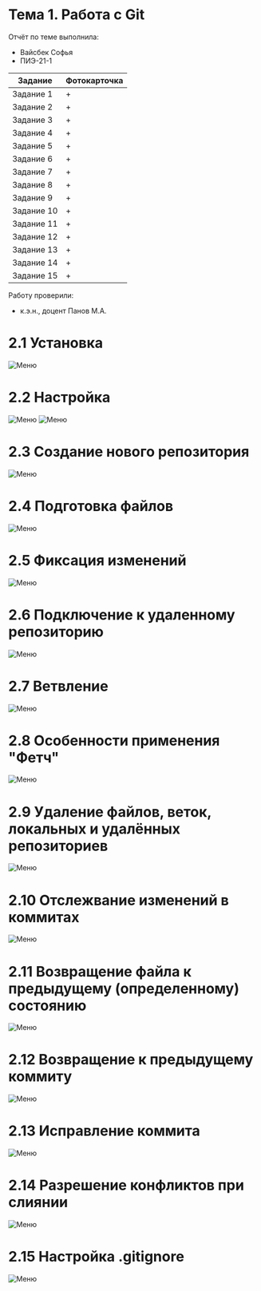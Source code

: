 # Тема 1. Работа с Git
Отчёт по теме выполнила:
  - Вайсбек Софья 
  - ПИЭ-21-1

| Задание | Фотокарточка |
| ------ | ------ |
| Задание 1 | + | 
| Задание 2 | + | 
| Задание 3 | + | 
| Задание 4 | + | 
| Задание 5 | + | 
| Задание 6 | + | 
| Задание 7 | + | 
| Задание 8 | + | 
| Задание 9 | + | 
| Задание 10 | + | 
| Задание 11 | + | 
| Задание 12 | + | 
| Задание 13 | + |
| Задание 14 | + | 
| Задание 15 | + | 

Работу проверили:
- к.э.н., доцент Панов М.А.

# 2.1 Установка
![Меню](https://github.com/SofyaVaisbek/Pro/blob/44d227d17a5db6ce4b13cbd8da420f10c463946a/pic/%D0%A3%D1%81%D1%82%D0%B0%D0%BD%D0%BE%D0%B2%D0%BA%D0%B0.png)

# 2.2 Настройка
![Меню](https://github.com/SofyaVaisbek/Pro/blob/b7cf3a352eca7dc13b014e8f8d4f1c14f6d2db08/pic/1%D0%9D%D0%B0%D1%81%D1%82%D1%80%D0%BE%D0%B9%D0%BA%D0%B0.png)
![Меню](https://github.com/SofyaVaisbek/Pro/blob/421c90322b9238aaeaddbd6bae24abe9467a5b13/pic/2%D0%9D%D0%B0%D1%81%D1%82%D1%80%D0%BE%D0%B9%D0%BA%D0%B0.png)

# 2.3 Создание нового репозитория
![Меню](https://github.com/SofyaVaisbek/Pro/blob/a85a36b5a0b58bb734036c578ce70af2a095cedf/pic/%D0%A1%D0%BE%D0%B7%D0%B4%D0%B0%D0%BD%D0%B8%D0%B5%20%D0%BD%D0%BE%D0%B2%D0%BE%D0%B3%D0%BE%20%D1%80%D0%B5%D0%BF%D0%BE%D0%B7%D0%B8%D1%82%D0%BE%D1%80%D0%B8%D1%8F.png)

# 2.4 Подготовка файлов
![Меню](https://github.com/SofyaVaisbek/Pro/blob/a85a36b5a0b58bb734036c578ce70af2a095cedf/pic/%D0%9F%D0%BE%D0%B4%D0%B3%D0%BE%D1%82%D0%BE%D0%B2%D0%BA%D0%B0%20%D1%84%D0%B0%D0%B9%D0%BB%D0%BE%D0%B2.png)

# 2.5 Фиксация изменений
![Меню](https://github.com/SofyaVaisbek/Pro/blob/a85a36b5a0b58bb734036c578ce70af2a095cedf/pic/%D0%A4%D0%B8%D0%BA%D1%81%D0%B0%D1%86%D0%B8%D1%8F%20%D0%B8%D0%B7%D0%BC%D0%B5%D0%BD%D0%B5%D0%BD%D0%B8%D0%B9.png)

# 2.6 Подключение к удаленному репозиторию
![Меню](https://github.com/SofyaVaisbek/Pro/blob/a85a36b5a0b58bb734036c578ce70af2a095cedf/pic/%D0%9F%D0%BE%D0%B4%D0%BA%D0%BB%D1%8E%D1%87%D0%B5%D0%BD%D0%B8%D0%B5%20%D0%BA%20%D1%83%D0%B4%D0%B0%D0%BB%D0%B5%D0%BD%D0%BD%D0%BE%D0%BC%D1%83%20%D1%80%D0%B5%D0%BF%D0%BE%D0%B7%D0%B8%D1%82%D0%BE%D1%80%D0%B8%D1%8E.png)

# 2.7 Ветвление
![Меню](https://github.com/SofyaVaisbek/Pro/blob/a85a36b5a0b58bb734036c578ce70af2a095cedf/pic/%D0%92%D0%B5%D1%82%D0%B2%D0%BB%D0%B5%D0%BD%D0%B8%D0%B5.png)

# 2.8 Особенности применения "Фетч"
![Меню](https://github.com/SofyaVaisbek/Pro/blob/a85a36b5a0b58bb734036c578ce70af2a095cedf/pic/%D0%9E%D1%81%D0%BE%D0%B1%D0%B5%D0%BD%D0%BD%D0%BE%D1%81%D1%82%D0%B8%20%D0%BF%D1%80%D0%B8%D0%BC%D0%B5%D0%BD%D0%B5%D0%BD%D0%B8%D1%8F%20%D0%A4%D0%B5%D1%82%D1%87.png)

# 2.9 Удаление файлов, веток, локальных и удалённых репозиториев
![Меню](https://github.com/SofyaVaisbek/Pro/blob/a85a36b5a0b58bb734036c578ce70af2a095cedf/pic/%D0%A3%D0%B4%D0%B0%D0%BB%D0%B5%D0%BD%D0%B8%D0%B5.png)

# 2.10 Отслежвание изменений в коммитах
![Меню](https://github.com/SofyaVaisbek/Pro/blob/a85a36b5a0b58bb734036c578ce70af2a095cedf/pic/%D0%9E%D1%82%D1%81%D0%BB%D0%B5%D0%B6%D0%B8%D0%B2%D0%B0%D0%BD%D0%B8%D0%B5%20%D0%B8%D0%B7%D0%BC%D0%B5%D0%BD%D0%B5%D0%BD%D0%B8%D0%B9.png)

# 2.11 Возвращение файла к предыдущему (определенному) состоянию
![Меню](https://github.com/SofyaVaisbek/Pro/blob/a85a36b5a0b58bb734036c578ce70af2a095cedf/pic/%D0%92%D0%BE%D0%B7%D0%B2%D1%80%D0%B0%D1%89%D0%B5%D0%BD%D0%B8%D0%B5%20%D1%84%D0%B0%D0%B9%D0%BB%D0%B0%20%D0%BA%20%D0%BF%D1%80%D0%B5%D0%B4%D1%8B%D0%B4%D1%83%D1%89%D0%B5%D0%BC%D1%83%20%D1%81%D0%BE%D1%81%D1%82%D0%BE%D1%8F%D0%BD%D0%B8%D1%8E.png)

# 2.12 Возвращение к предыдущему коммиту
![Меню](https://github.com/SofyaVaisbek/Pro/blob/a85a36b5a0b58bb734036c578ce70af2a095cedf/pic/%D0%92%D0%BE%D0%B7%D0%B2%D1%80%D0%B0%D1%89%D0%B5%D0%BD%D0%B8%D1%8E%20%D0%BA%20%D0%BF%D1%80%D0%B5%D0%B4%D1%8B%D0%B4%D1%83%D1%88%D0%B5%D1%83%20%D0%BA%D0%BE%D0%BC%D0%BC%D0%B8%D1%82%D1%83.png)

# 2.13 Исправление коммита 
![Меню](https://github.com/SofyaVaisbek/Pro/blob/a85a36b5a0b58bb734036c578ce70af2a095cedf/pic/%D0%98%D1%81%D0%BF%D1%80%D0%B0%D0%B2%D0%BB%D0%B5%D0%BD%D0%B8%D0%B5%20%D0%BA%D0%BE%D0%BC%D0%BC%D0%B8%D1%82%D0%B0.png)

# 2.14 Разрешение конфликтов при слиянии 
![Меню](https://github.com/SofyaVaisbek/Pro/blob/a85a36b5a0b58bb734036c578ce70af2a095cedf/pic/%D0%A0%D0%B0%D0%B7%D1%80%D0%B5%D1%88%D0%B5%D0%BD%D0%B8%D0%B5%20%D0%BA%D0%BE%D0%BD%D1%84%D0%BB%D0%B8%D0%BA%D1%82%D0%BE%D0%B2.png)

# 2.15 Настройка .gitignore
![Меню](https://github.com/SofyaVaisbek/Pro/blob/a85a36b5a0b58bb734036c578ce70af2a095cedf/pic/%D0%9D%D0%B0%D1%81%D1%82%D1%80%D0%BE%D0%B9%D0%BA%D0%B0%20gitignore.png)

